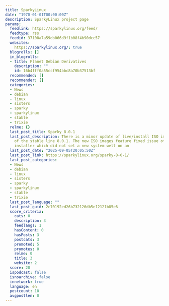 ```yaml
---
title: SparkyLinux
date: "1970-01-01T00:00:00Z"
description: SparkyLinux project page
params:
  feedlink: https://sparkylinux.org/feed/
  feedtype: rss
  feedid: 37108a7a59db066d9f1b08f4b90dcc57
  websites:
    https://sparkylinux.org/: true
  blogrolls: []
  in_blogrolls:
  - title: Planet Debian Derivatives
    description: ""
    id: 16b4fff0a55ccf954bbc8a70b37513bf
  recommended: []
  recommender: []
  categories:
  - News
  - debian
  - linux
  - sisters
  - sparky
  - sparkylinux
  - stable
  - trixie
  relme: {}
  last_post_title: Sparky 8.0.1
  last_post_description: There is a minor update of live/install ISO images of Sparky
    of the stable line 8.0.1. The new ISO images feature fixed issue of the Calamares
    installer which did not set a new system well on an
  last_post_date: "2025-09-05T20:05:50Z"
  last_post_link: https://sparkylinux.org/sparky-8-0-1/
  last_post_categories:
  - News
  - debian
  - linux
  - sisters
  - sparky
  - sparkylinux
  - stable
  - trixie
  last_post_language: ""
  last_post_guid: 2c70192ed26b732126db5e12121b85e6
  score_criteria:
    cats: 0
    description: 3
    feedlangs: 1
    hasContent: 0
    hasPosts: 3
    postcats: 3
    promoted: 5
    promotes: 0
    relme: 0
    title: 3
    website: 2
  score: 20
  ispodcast: false
  isnoarchive: false
  innetwork: true
  language: en
  postcount: 10
  avgpostlen: 0
---
```

